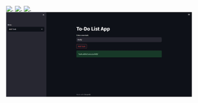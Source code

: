 ![.](https://github.com/anushkakaushik200219/CODSOFT/blob/main/Python/Task%201/output%20image/image%20(1).jpg)
![.](https://github.com/anushkakaushik200219/CODSOFT/blob/main/Python/Task%201/output%20image/image%20(2).jpg)
![.](https://github.com/anushkakaushik200219/CODSOFT/blob/main/Python/Task%201/output%20image/image%20(3).jpg)
![.](https://github.com/anushkakaushik200219/CODSOFT/blob/main/Python/Task%201/output%20image/image.jpg)
